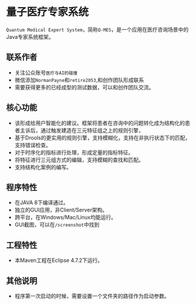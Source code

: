 量子医疗专家系统 
======
`Quantum Medical Expert System`，简称`Q-MES`，是一个应用在医疗咨询场景中的Java专家系统框架。

联系作者
-----
* 关注公众账号`医疗与AI的碰撞`
* 微信添加`NormanPayne`和`retire2053`,和创作团队形成联系
* 需要获得更多的已经成型的测试数据，可以和创作团队交流。

核心功能
-----
* 该形成给用户智能化的建议。框架将患者在咨询中的问题转化成为结构化的患者主诉后，通过触发建造在三元特征组之上的规则引擎，
* 基于Drools的更实用的规则引擎，支持模糊化，支持在非执行状态下的匹配，支持错误检查。
* 对于时序化的指标进行处理，形成定量的指标特征。
* 将特征进行三元组方式的编辑，支持模糊的查找和匹配。
* 支持结构化案例的编写。

程序特性
-----
* 在JAVA 8下编译通过。
* 独立的GUI应用，非Client/Server架构。
* 跨平台，在Windows/Mac/Linux均能运行。
* GUI截图，可以在`/screenshot`中找到

工程特性
-----
* 本Maven工程在Eclipse 4.7.2下运行。

其他说明
-----
* 程序第一次启动的时候，需要设置一个文件夹的路径作为启动参数。


 

